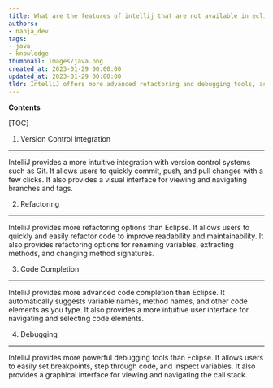 ```yaml
---
title: What are the features of intellij that are not available in eclipse?
authors:
- nanja_dev
tags:
- java
- knowledge
thumbnail: images/java.png
created_at: 2023-01-29 00:00:00
updated_at: 2023-01-29 00:00:00
tldr: IntelliJ offers more advanced refactoring and debugging tools, as well as a more powerful and user-friendly interface.
---
```


**Contents**

[TOC]

1. Version Control Integration
-----------------------------
IntelliJ provides a more intuitive integration with version control systems such as Git. It allows users to quickly commit, push, and pull changes with a few clicks. It also provides a visual interface for viewing and navigating branches and tags. 

2. Refactoring
--------------
IntelliJ provides more refactoring options than Eclipse. It allows users to quickly and easily refactor code to improve readability and maintainability. It also provides refactoring options for renaming variables, extracting methods, and changing method signatures.

3. Code Completion
------------------
IntelliJ provides more advanced code completion than Eclipse. It automatically suggests variable names, method names, and other code elements as you type. It also provides a more intuitive user interface for navigating and selecting code elements.

4. Debugging
------------
IntelliJ provides more powerful debugging tools than Eclipse. It allows users to easily set breakpoints, step through code, and inspect variables. It also provides a graphical interface for viewing and navigating the call stack.

